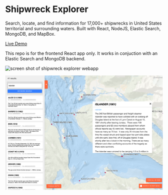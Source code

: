 # Shipwreck Explorer

Search, locate, and find information for 17,000+ shipwrecks in United States territorial and surrounding waters. Built with React, NodeJS, Elastic Search, MongoDB, and MapBox.

[Live Demo](http://www.gwilken.com/shipwrecks/)

This repo is for the frontend React app only. It works in conjuction with an Elastic Search and MongoDB backend.

![screen shot of shipwreck explorer webapp](https://github.com/gwilken/shipwrecks/blob/master/public/images/shipwrecks-thumbnail-04.png?raw=true "screen shot 1")

![screen shot of shipwreck explorer webapp](https://github.com/gwilken/shipwrecks/blob/master/public/images/shipwrecks-thumbnail-03.png?raw=true "screen shot 2")

